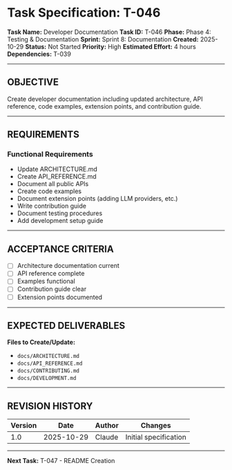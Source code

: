 # Task Specification: T-046

**Task Name:** Developer Documentation
**Task ID:** T-046
**Phase:** Phase 4: Testing & Documentation
**Sprint:** Sprint 8: Documentation
**Created:** 2025-10-29
**Status:** Not Started
**Priority:** High
**Estimated Effort:** 4 hours
**Dependencies:** T-039

---

## OBJECTIVE

Create developer documentation including updated architecture, API reference, code examples, extension points, and contribution guide.

---

## REQUIREMENTS

### Functional Requirements
- Update ARCHITECTURE.md
- Create API_REFERENCE.md
- Document all public APIs
- Create code examples
- Document extension points (adding LLM providers, etc.)
- Write contribution guide
- Document testing procedures
- Add development setup guide

---

## ACCEPTANCE CRITERIA

- [ ] Architecture documentation current
- [ ] API reference complete
- [ ] Examples functional
- [ ] Contribution guide clear
- [ ] Extension points documented

---

## EXPECTED DELIVERABLES

**Files to Create/Update:**
- `docs/ARCHITECTURE.md`
- `docs/API_REFERENCE.md`
- `docs/CONTRIBUTING.md`
- `docs/DEVELOPMENT.md`

---

## REVISION HISTORY

| Version | Date       | Author | Changes                    |
|---------|------------|--------|-----------------------------|
| 1.0     | 2025-10-29 | Claude | Initial specification       |

---

**Next Task:** T-047 - README Creation
